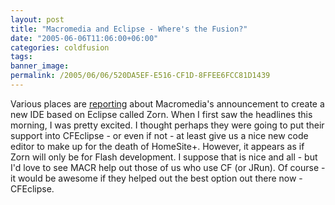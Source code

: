```yaml
---
layout: post
title: "Macromedia and Eclipse - Where's the Fusion?"
date: "2005-06-06T11:06:00+06:00"
categories: coldfusion 
tags: 
banner_image: 
permalink: /2005/06/06/520DA5EF-E516-CF1D-8FFEE6FCC81D1439
---
```


Various places are <a href="http://news.com.com/Macromedia+aligns+with+Eclipse/2100-1032_3-5730781.html?tag=nefd.top">reporting</a> about Macromedia's announcement to create a new IDE based on Eclipse called Zorn. When I first saw the headlines this morning, I was pretty excited. I thought perhaps they were going to put their support into CFEclipse - or even if not - at least give us a nice new code editor to make up for the death of HomeSite+. However, it appears as if Zorn will only be for Flash development. I suppose that is nice and all - but I'd love to see MACR help out those of us who use CF (or JRun). Of course - it would be awesome if they helped out the best option out there now - CFEclipse.